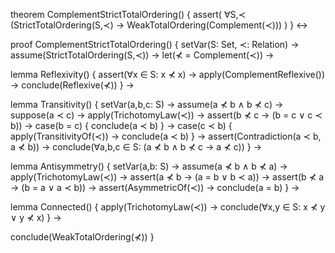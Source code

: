 theorem ComplementStrictTotalOrdering() {
  assert(
    ∀S,≺ (StrictTotalOrdering(S,≺) → WeakTotalOrdering(Complement(≺)))
  )
} ↔

proof ComplementStrictTotalOrdering() {
  setVar(S: Set, ≺: Relation) →
  assume(StrictTotalOrdering(S,≺)) →
  let(⊀ = Complement(≺)) →
  
  lemma Reflexivity() {
    assert(∀x ∈ S: x ⊀ x) →
    apply(ComplementReflexive()) →
    conclude(Reflexive(⊀))
  } →

  lemma Transitivity() {
    setVar(a,b,c: S) →
    assume(a ⊀ b ∧ b ⊀ c) →
    suppose(a ≺ c) →
    apply(TrichotomyLaw(≺)) →
    assert(b ⊀ c → (b = c ∨ c ≺ b)) →
    case(b = c) {
      conclude(a ≺ b)
    } →
    case(c ≺ b) {
      apply(TransitivityOf(≺)) →
      conclude(a ≺ b)
    } →
    assert(Contradiction(a ≺ b, a ⊀ b)) →
    conclude(∀a,b,c ∈ S: (a ⊀ b ∧ b ⊀ c → a ⊀ c))
  } →

  lemma Antisymmetry() {
    setVar(a,b: S) →
    assume(a ⊀ b ∧ b ⊀ a) →
    apply(TrichotomyLaw(≺)) →
    assert(a ⊀ b → (a = b ∨ b ≺ a)) →
    assert(b ⊀ a → (b = a ∨ a ≺ b)) →
    assert(AsymmetricOf(≺)) →
    conclude(a = b)
  } →

  lemma Connected() {
    apply(TrichotomyLaw(≺)) →
    conclude(∀x,y ∈ S: x ⊀ y ∨ y ⊀ x)
  } →

  conclude(WeakTotalOrdering(⊀))
}